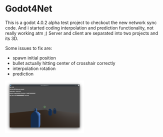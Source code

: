 # Godot4Net
This is a godot 4.0.2 alpha test project to checkout the new network sync code.
And i started coding interpolation and prediction functionality, not really working atm ;)
Server and client are separated into two projects and its 3D.

Some issues to fix are:
 - spawn initial position
 - bullet actually hitting center of crosshair correctly
 - interpolation rotation
 - prediction
 
<img src="/screenshot.png" width="50%" height="50%">
